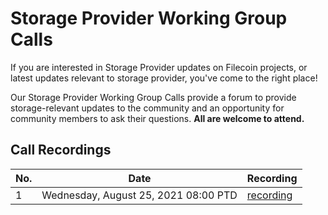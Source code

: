 # Storage Provider Working Group Calls

If you are interested in Storage Provider updates on Filecoin projects, or latest updates relevant to storage provider, you've come to the right place!

Our Storage Provider Working Group Calls provide a forum to provide storage-relevant updates to the community and an opportunity for community members to ask their questions. **All are welcome to attend.**

## Call Recordings

| No. | Date | Recording | 
| ---- | ---- | ---- |
| 1 | Wednesday, August 25, 2021 08:00 PTD | [recording](https://youtu.be/zGUIUVN75gA) |
